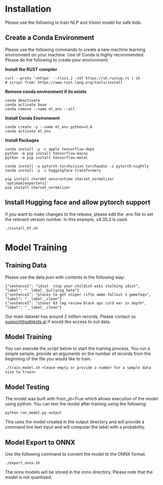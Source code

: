 <!---
Copyright 2023 Safe Kids LLC. All rights reserved.

See License of the Main Repository
-->

# Installation
Please use the following to train NLP and Vision model for safe kids.

## Create a Conda Environment
Please use the following commands to create a new machine learning environment on your machine. Use
of Conda is highly recommended. Please do the following to create your environment:

<b>Install the RUST compiler</b>

```console
curl --proto '=https' --tlsv1.2 -sSf https://sh.rustup.rs | sh
# script from: https://www.rust-lang.org/tools/install
```

<b>Remove conda environment if its exists</b>

``` console
conda deactivate
conda activate base
conda remove --name ml_env --all
```

<b>Install Conda Environment</b>
```console
conda create -y --name ml_env python=3.8
conda activate ml_env
```

<b>Install Packages</b>

```console
conda install -y -c apple tensorflow-deps
python -m pip install tensorflow-macos
python -m pip install tensorflow-metal

conda install -y pytorch torchvision torchaudio -c pytorch-nightly
conda install -y -c huggingface transformers

pip install chardet onnxruntime charset_normalizer 'optimum[exporters]'
pip install charset_normalizer
```

## Install Hugging face and allow pytorch support

If you want to make changes to the release, please edit the .env file to set the relevant version
number. In this example, v4.35.2 is used.

``` console
./install_hf.sh
```

# Model Training

## Training Data
Please use the data.json with contents in the following way:

```
{"sentence1": "idiot  stop your childish wiki stalking idiot", "label": "__label__bullying_hate"}
{"sentence1": "places to get sniper rifle ammo fallout 3 gamefaqs", "label": "__label__clean"}
{"sentence1": "stoner 63 lmg review black ops cold war in depth", "label": "__label__clean"}
```

Our main dataset has around 2 million records. Please contact us support@safekids.ai if would
like access to out data.

## Model Training
You can execute the script below to start the training process. You run a simple sample, provide
an arguments on the number of records from the beginning of the file you would like to train. 

``` console
./train_model.sh <leave empty or provide a number for a sample data size to train>
```

## Model Testing
The model was built with from_pt=True which allows execution of the model using python. 
You can test the model after training using the following:

``` console
python run_model.py output
```

This uses the model created in the output directory and will provide a command line text input and 
will computer the label with a probability.

## Model Export to ONNX
Use the following command to convert the model to the ONNX format. 

``` console
./export_onnx.sh
```

The onnx models will be stored in the onnx directory. Please note that the model is not quantized.

